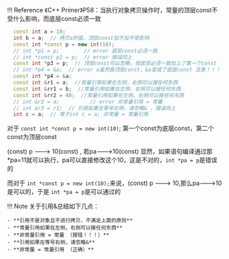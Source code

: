 !!! Reference
      《C++ Primer》P58：当执行对象拷贝操作时，常量的顶层const不受什么影响，而底层const必须一致

```cpp
  const int a = 10;
  int b = a;  // 拷贝a的值，顶层const加不加不受影响
  const int *const p = new int(10);
  // int *p1 = p;        // error 底层const必须一致
  // int *const p2 = p;  // error 错误同上
  const int *p3 = p;  // 顶层const可以忽略，但底层必须一致加上了第一个const
  // int *p4 = &a;  // error a虽然是顶层const，&a变成了底层const 注意！！！
  const int *p4 = &a;
  const int &r1 = a;  //常量引用如果在左侧，右侧可以接任何东西
  const int &rr1 = b;  //常量引用如果在左侧，右侧可以接任何东西
  const int &rr2 = 40;  //常量引用如果在左侧，右侧可以接任何东西
  // int &r2 = a;          // error 非常量引用 = 常量
  // int &r3 = r1;  // 引用如果在等号右侧，请忽略& ，错误同上
  int c = a;  // 等于int c = a; 非常量 = 常量引用
```

对于  `const int *const p = new int(10)`; 第一个const为底层const，第二个const为顶层const

(const) p ---> 10(const) , 若pa--->10(const) 显然，如果语句编译通过那*pa=11就可以执行，pa可以直接修改这个10，这是不对的，`int *pa = p`是错误的

而对于 `int *const p = new int(10);`来说，(const) p ---> 10,那么pa--->10是可以的，于是 `int *pa = p`是可以通过的

!!! Note
    关于引用&总结如下几点：

    - **引用不是对象且不进行拷贝，不满足上面的原则**
    - **常量引用如果在左侧，右侧可以接任何东西**
    - **非常量引用 = 常量 （报错！！！）**
    - **引用如果在等号右侧，请忽略&**
    - **非常量 = 常量引用 （正确）**